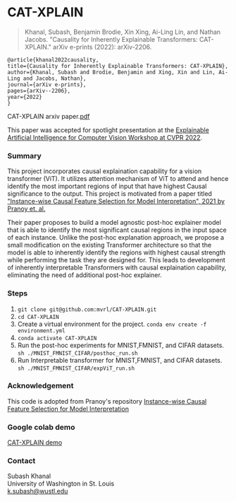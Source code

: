 # CAT-XPLAIN

> Khanal, Subash, Benjamin Brodie, Xin Xing, Ai-Ling Lin, and Nathan Jacobs. "Causality for Inherently Explainable Transformers: CAT-XPLAIN." arXiv e-prints (2022): arXiv-2206.
    
    @article{khanal2022causality,
    title={Causality for Inherently Explainable Transformers: CAT-XPLAIN},
    author={Khanal, Subash and Brodie, Benjamin and Xing, Xin and Lin, Ai-Ling and Jacobs, Nathan},
    journal={arXiv e-prints},
    pages={arXiv--2206},
    year={2022}
    }

CAT-XPLAIN arxiv paper.[pdf](https://arxiv.org/abs/2206.14841)

This paper was accepted for spotlight presentation at the [Explainable Artificial Intelligence for Computer Vision Workshop at CVPR 2022](https://xai4cv.github.io/workshop-schedule).

### Summary

This project incorporates causal explaination capability for a vision transformer (ViT). It utilizes attention mechanism of ViT to attend and hence identify the most important regions of input that have highest Causal significance to the output. This project is motivated from a paper titled ["Instance-wise Causal Feature Selection for Model Interpretation", 2021 by Pranoy et. al.](https://openaccess.thecvf.com/content/CVPR2021W/CiV/papers/Panda_Instance-Wise_Causal_Feature_Selection_for_Model_Interpretation_CVPRW_2021_paper.pdf) 

Their paper proposes to build a model agnostic post-hoc explainer model that is able to identify the most significant causal regions in the input space of each instance. Unlike the post-hoc explanation approach, we propose a small modification on the existing Transformer architecture so that the model is able to inherently identify the regions with highest causal strength while performing the task they are designed for. This leads to development of inherently interpretable Transformers with causal explaination capability, eliminating the need of additional post-hoc explainer. 


### Steps

1. `git clone git@github.com:mvrl/CAT-XPLAIN.git`
2. `cd CAT-XPLAIN`
3. Create a virtual environment for the project.
    `conda env create -f environment.yml`
4.  `conda activate CAT-XPLAIN`
5. Run the post-hoc experiments for MNIST,FMNIST, and CIFAR datasets.\
    `sh ./MNIST_FMNIST_CIFAR/posthoc_run.sh`
6. Run Interpretable transformer  for MNIST,FMNIST, and CIFAR datasets.\
    `sh ./MNIST_FMNIST_CIFAR/expViT_run.sh`


### Acknowledgement
This code is adopted from Pranoy's repository [Instance-wise Causal Feature Selection for Model Interpretation](https://github.com/pranoy-panda/Causal-Feature-Subset-Selection)

### Google colab demo
[CAT-XPLAIN demo](https://colab.research.google.com/drive/1tpzcLL1vX_mu0Pmc2Snz1ChqwX2acFXC?usp=sharing)

### Contact
Subash Khanal\
University of Washington in St. Louis\
k.subash@wustl.edu
